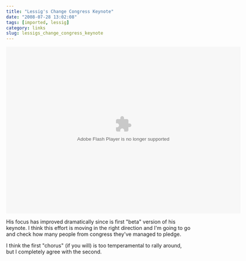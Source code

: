 ```yaml
---
title: "Lessig's Change Congress Keynote"
date: "2008-07-28 13:02:08"
tags: [imported, lessig]
category: links
slug: lessigs_change_congress_keynote
---
```


<embed src="http://blip.tv/play/rRHElmGK5jM" type="application/x-shockwave-flash" width="640" height="456" allowscriptaccess="always" allowfullscreen="true"></embed>

His focus has improved dramatically since is first "beta" version of his keynote. I think this effort is moving in the right direction and I'm going to go and check how many people from congress they've managed to pledge.

I think the first "chorus" (if you will) is too temperamental to rally around, but I completely agree with the second.
